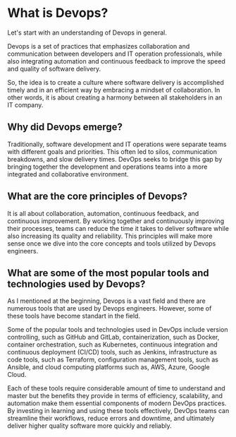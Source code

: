 # What is Devops?

Let's start with an understanding of Devops in general.

Devops is a set of practices that emphasizes collaboration and communication between developers and IT operation professionals, while also integrating automation and continuous feedback to improve the speed and quality of software delivery.

So, the idea is to create a culture where software delivery is accomplished timely and in an efficient way by embracing a mindset of collaboration. In other words, it is about creating a harmony between all stakeholders in an IT company.

## Why did Devops emerge?

Traditionally, software development and IT operations were separate teams with different goals and priorities. This often led to silos, communication breakdowns, and slow delivery times. DevOps seeks to bridge this gap by bringing together the development and operations teams into a more integrated and collaborative environment.

## What are the core principles of Devops?

It is all about collaboration, automation, continuous feedback, and continuous improvement. By working together and continuously improving their processes, teams can reduce the time it takes to deliver software while also increasing its quality and reliability.
This principles will make more sense once we dive into the core concepts and tools utilized by Devops engineers.

## What are some of the most popular tools and technologies used by Devops?

As I mentioned at the beginning, Devops is a vast field and there are numerous tools that are used by Devops engineers. However, some of these tools have become standart in the field.

Some of the popular tools and technologies used in DevOps include version controlling, such as GitHub and GitLab, containerization, such as Docker, container orchestration, such as Kubernetes, continuous integration and continuous deployment (CI/CD) tools, such as Jenkins, infrastructure as code tools, such as Terraform, configuration management tools, such as Ansible, and cloud computing platforms such as, AWS, Azure, Google Cloud.

Each of these tools require considerable amount of time to understand and master but the benefits they provide in terms of efficiency, scalability, and automation make them essential components of modern DevOps practices. By investing in learning and using these tools effectively, DevOps teams can streamline their workflows, reduce errors and downtime, and ultimately deliver higher quality software more quickly and reliably.